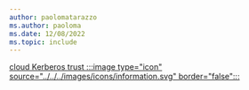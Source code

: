 ```yaml
---
author: paolomatarazzo
ms.author: paoloma
ms.date: 12/08/2022
ms.topic: include
---
```


[cloud Kerberos trust :::image type="icon" source="../../../images/icons/information.svg" border="false":::](../identity-protection/hello-for-business/hello-how-it-works-technology.md#cloud-kerberos-trust "This trust type uses security keys to authenticate the users to Active Directory. It's not required to issue any certificates, making it the recommended choice for environments that do not need certificate authentication")